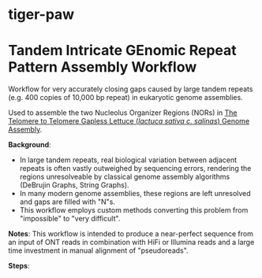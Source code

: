 # tiger-paw
# Tandem Intricate GEnomic Repeat Pattern Assembly Workflow

Workflow for very accurately closing gaps caused by large tandem repeats (e.g. 400 copies of 10,000 bp repeat) in eukaryotic genome assemblies.

Used to assemble the two Nucleolus Organizer Regions (NORs) in [The Telomere to Telomere Gapless Lettuce (_lactuca sativa c. salinas_) Genome Assembly](https://kittishgames.com/pounce/).

**Background**: 
* In large tandem repeats, real biological variation between adjacent repeats is often vastly outweighed by sequencing errors, rendering the regions unresolveable by classical genome assembly algorithms (DeBrujin Graphs, String Graphs).
* In many modern genome assemblies, these regions are left unresolved and gaps are filled with "N"s.
* This workflow employs custom methods converting this problem from "impossible" to "very difficult".

**Notes**:
This workflow is intended to produce a near-perfect sequence from an input of ONT reads in combination with HiFi or Illumina reads and a large time investment in manual alignment of "pseudoreads".


**Steps**: 
